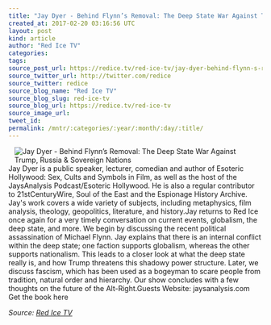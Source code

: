```yaml
---
title: "Jay Dyer - Behind Flynn’s Removal: The Deep State War Against Trump, Russia &amp; Sovereign Nations"
created_at: 2017-02-20 03:16:56 UTC
layout: post
kind: article
author: "Red Ice TV"
categories: 
tags: 
source_post_url: https://redice.tv/red-ice-tv/jay-dyer-behind-flynn-s-removal-the-deep-state-war-against-trump-russia-and-sovereign-nations
source_twitter_url: http://twitter.com/redice
source_twitter: redice
source_blog_name: "Red Ice TV"
source_blog_slug: red-ice-tv
source_blog_url: https://redice.tv/red-ice-tv
source_image_url: 
tweet_id:
permalink: /mntr/:categories/:year/:month/:day/:title/
---
```

<img align="left" hspace="12" alt="Jay Dyer - Behind Flynn&rsquo;s Removal: The Deep State War Against Trump, Russia &amp; Sovereign Nations" src="https://rdice.net/a/c/t/17/RITV-170218-jaydyer.9cd7b47f.jpg"> Jay Dyer is a public speaker, lecturer, comedian and author of Esoteric Hollywood: Sex, Cults and Symbols in Film, as well as the host of the JaysAnalysis Podcast/Esoteric Hollywood. He is also a regular contributor to 21stCenturyWire, Soul of the East and the Espionage History Archive. Jay's work covers a wide variety of subjects, including metaphysics, film analysis, theology, geopolitics, literature, and history.Jay returns to Red Ice once again for a very timely conversation on current events, globalism, the deep state, and more. We begin by discussing the recent political assassination of Michael Flynn. Jay explains that there is an internal conflict within the deep state; one faction supports globalism, whereas the other supports nationalism. This leads to a closer look at what the deep state really is, and how Trump threatens this shadowy power structure. Later, we discuss fascism, which has been used as a bogeyman to scare people from tradition, natural order and hierarchy. Our show concludes with a few thoughts on the future of the Alt-Right.Guests Website:&nbsp;jaysanalysis.com
Get the book here<div class="">
    <i>Source: <a href="https://redice.tv/red-ice-tv">Red Ice TV</a></i>
</div>
